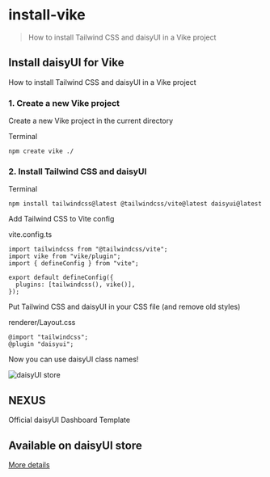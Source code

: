 # install-vike

> How to install Tailwind CSS and daisyUI in a Vike project



## Install daisyUI for Vike

How to install Tailwind CSS and daisyUI in a Vike project

### [](#1-create-a-new-vike-project)1\. Create a new Vike project

Create a new Vike project in the current directory

Terminal

```
npm create vike ./
```

### [](#2-install-tailwind-css-and-daisyui)2\. Install Tailwind CSS and daisyUI

Terminal

```
npm install tailwindcss@latest @tailwindcss/vite@latest daisyui@latest
```

Add Tailwind CSS to Vite config

vite.config.ts

```
import tailwindcss from "@tailwindcss/vite";
import vike from "vike/plugin";
import { defineConfig } from "vite";

export default defineConfig({
  plugins: [tailwindcss(), vike()],
});
```

Put Tailwind CSS and daisyUI in your CSS file (and remove old styles)

renderer/Layout.css

```
@import "tailwindcss";
@plugin "daisyui";
```

Now you can use daisyUI class names!

![daisyUI store](https://img.daisyui.com/images/store/nexus.webp)

## NEXUS  
Official daisyUI Dashboard Template

## Available on daisyUI store

[More details](/store)
